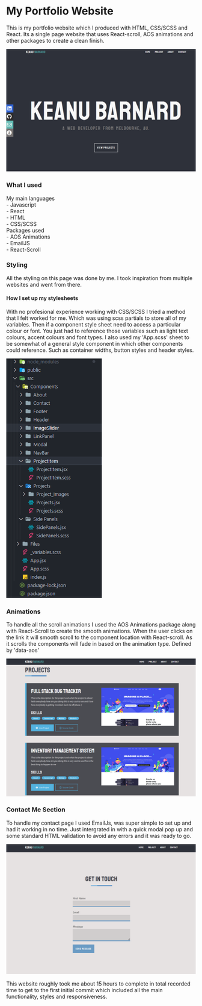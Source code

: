 <h1>My Portfolio Website</h1>
This is my portfolio website which I produced with HTML, CSS/SCSS and React. Its a single page website that uses React-scroll, AOS animations and other packages to create a clean finish. 

![Header Img](./Read-Me-Imgs/Header.PNG)

<h3>What I used</h3>
My main languages 
<br>
- Javascript 
<br>
- React
<br> 
- HTML
<br>
- CSS/SCSS
<br>
Packages used 
<br>
- AOS Animations
<br>
- EmailJS
<br>
- React-Scroll


<h3> Styling </h3> 
All the styling on this page was done by me. I took inspiration from multiple websites and went from there. <br>
<h4> How I set up my stylesheets </h4>
With no profesional experience working with CSS/SCSS I tried a method that I felt worked for me. Which was using scss partials to store all of my variables. Then if a component style sheet need to access a particular colour or font. You just had to reference those variables such as light text colours, accent colours and font types. I also used my 'App.scss' sheet to be somewhat of a general style component in which other components could reference. Such as container widths, button styles and header styles.

![File Set up Img](./Read-Me-Imgs/fileSystem.PNG)

<h3> Animations </h3>
To handle all the scroll animations I used the AOS Animations package along with React-Scroll to create the smooth animations. When the user clicks on the link it will smooth scroll to the component location with React-scroll. As it scrolls the components will fade in based on the animation type. Defined by 'data-aos'

![Projects Img](./Read-Me-Imgs/Projects.PNG)

<h3> Contact Me Section </h3>
To handle my contact page I used EmailJs, was super simple to set up and had it working in no time. Just intergrated in with a quick modal pop up and some standard HTML validation to avoid any errors and it was ready to go. 


![Contact Img](./Read-Me-Imgs/Contact.PNG)


This website roughly took me about 15 hours to complete in total recorded time to get to the first initial commit which included all the main functionality, styles and responsiveness.
